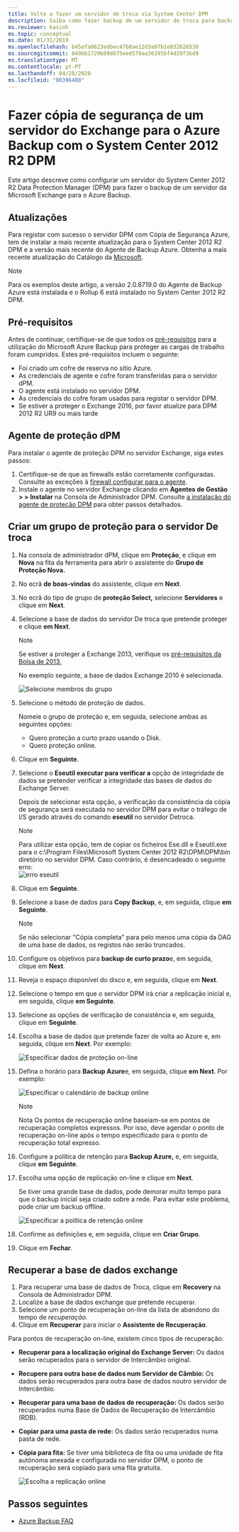 ```yaml
---
title: Volte a fazer um servidor de troca via System Center DPM
description: Saiba como fazer backup de um servidor de troca para backup azure usando System Center 2012 R2 DPM
ms.reviewer: kasinh
ms.topic: conceptual
ms.date: 01/31/2019
ms.openlocfilehash: b45efa0623edbec47b8ae12d3a97b1e032626530
ms.sourcegitcommit: 849bb1729b89d075eed579aa36395bf4d29f3bd9
ms.translationtype: MT
ms.contentlocale: pt-PT
ms.lasthandoff: 04/28/2020
ms.locfileid: "80396408"
---
```

# <a name="back-up-an-exchange-server-to-azure-backup-with-system-center-2012-r2-dpm"></a>Fazer cópia de segurança de um servidor do Exchange para o Azure Backup com o System Center 2012 R2 DPM

Este artigo descreve como configurar um servidor do System Center 2012 R2 Data Protection Manager (DPM) para fazer o backup de um servidor da Microsoft Exchange para o Azure Backup.  

## <a name="updates"></a>Atualizações

Para registar com sucesso o servidor DPM com Cópia de Segurança Azure, tem de instalar a mais recente atualização para o System Center 2012 R2 DPM e a versão mais recente do Agente de Backup Azure. Obtenha a mais recente atualização do Catálogo da [Microsoft](https://catalog.update.microsoft.com/v7/site/Search.aspx?q=System%20Center%202012%20R2%20Data%20protection%20manager).

> [!NOTE]
> Para os exemplos deste artigo, a versão 2.0.8719.0 do Agente de Backup Azure está instalada e o Rollup 6 está instalado no System Center 2012 R2 DPM.
>
>

## <a name="prerequisites"></a>Pré-requisitos

Antes de continuar, certifique-se de que todos os [pré-requisitos](backup-azure-dpm-introduction.md#prerequisites-and-limitations) para a utilização do Microsoft Azure Backup para proteger as cargas de trabalho foram cumpridos. Estes pré-requisitos incluem o seguinte:

* Foi criado um cofre de reserva no sítio Azure.
* As credenciais de agente e cofre foram transferidas para o servidor dPM.
* O agente está instalado no servidor DPM.
* As credenciais do cofre foram usadas para registar o servidor DPM.
* Se estiver a proteger o Exchange 2016, por favor atualize para DPM 2012 R2 UR9 ou mais tarde

## <a name="dpm-protection-agent"></a>Agente de proteção dPM

Para instalar o agente de proteção DPM no servidor Exchange, siga estes passos:

1. Certifique-se de que as firewalls estão corretamente configuradas. Consulte as exceções à [firewall configurar para o agente](https://docs.microsoft.com/system-center/dpm/configure-firewall-settings-for-dpm?view=sc-dpm-2019).
2. Instale o agente no servidor Exchange clicando em **Agentes de Gestão > > Instalar** na Consola de Administrador DPM. Consulte [a instalação do agente de proteção DPM](https://docs.microsoft.com/system-center/dpm/deploy-dpm-protection-agent?view=sc-dpm-2019) para obter passos detalhados.

## <a name="create-a-protection-group-for-the-exchange-server"></a>Criar um grupo de proteção para o servidor De troca

1. Na consola de administrador dPM, clique em **Proteção**, e clique em **Nova** na fita da ferramenta para abrir o assistente do **Grupo de Proteção Nova.**
2. No ecrã **de boas-vindas** do assistente, clique em **Next**.
3. No ecrã do tipo de grupo de **proteção Select,** selecione **Servidores** e clique em **Next**.
4. Selecione a base de dados do servidor De troca que pretende proteger e clique **em Next**.

   > [!NOTE]
   > Se estiver a proteger a Exchange 2013, verifique os [pré-requisitos da Bolsa de 2013.](https://docs.microsoft.com/system-center/dpm/back-up-exchange?view=sc-dpm-2016)
   >
   >

    No exemplo seguinte, a base de dados Exchange 2010 é selecionada.

    ![Selecione membros do grupo](./media/backup-azure-backup-exchange-server/select-group-members.png)
5. Selecione o método de proteção de dados.

    Nomeie o grupo de proteção e, em seguida, selecione ambas as seguintes opções:

   * Quero proteção a curto prazo usando o Disk.
   * Quero proteção online.
6. Clique em **Seguinte**.
7. Selecione o **Eseutil executar para verificar a** opção de integridade de dados se pretender verificar a integridade das bases de dados do Exchange Server.

    Depois de selecionar esta opção, a verificação da consistência da cópia de segurança será executada no servidor DPM para evitar o tráfego de I/S gerado através do comando **eseutil** no servidor Detroca.

   > [!NOTE]
   > Para utilizar esta opção, tem de copiar os ficheiros Ese.dll e Eseutil.exe para o c:\Program Files\Microsoft System Center 2012 R2\DPM\DPM\bin diretório no servidor DPM. Caso contrário, é desencadeado o seguinte erro:  
   > ![erro eseutil](./media/backup-azure-backup-exchange-server/eseutil-error.png)
   >
   >
8. Clique em **Seguinte**.
9. Selecione a base de dados para **Copy Backup**, e, em seguida, clique **em Seguinte**.

   > [!NOTE]
   > Se não selecionar "Cópia completa" para pelo menos uma cópia da DAG de uma base de dados, os registos não serão truncados.
   >
   >
10. Configure os objetivos para **backup de curto prazo**e, em seguida, clique em **Next**.
11. Reveja o espaço disponível do disco e, em seguida, clique em **Next**.
12. Selecione o tempo em que o servidor DPM irá criar a replicação inicial e, em seguida, clique **em Seguinte**.
13. Selecione as opções de verificação de consistência e, em seguida, clique em **Seguinte**.
14. Escolha a base de dados que pretende fazer de volta ao Azure e, em seguida, clique em **Next**. Por exemplo:

    ![Especificar dados de proteção on-line](./media/backup-azure-backup-exchange-server/specify-online-protection-data.png)
15. Defina o horário para **Backup Azure**e, em seguida, clique **em Next**. Por exemplo:

    ![Especificar o calendário de backup online](./media/backup-azure-backup-exchange-server/specify-online-backup-schedule.png)

    > [!NOTE]
    > Nota Os pontos de recuperação online baseiam-se em pontos de recuperação completos expressos. Por isso, deve agendar o ponto de recuperação on-line após o tempo especificado para o ponto de recuperação total expresso.
    >
    >
16. Configure a política de retenção para **Backup Azure,** e, em seguida, clique **em Seguinte**.
17. Escolha uma opção de replicação on-line e clique em **Next**.

    Se tiver uma grande base de dados, pode demorar muito tempo para que o backup inicial seja criado sobre a rede. Para evitar este problema, pode criar um backup offline.  

    ![Especificar a política de retenção online](./media/backup-azure-backup-exchange-server/specify-online-retention-policy.png)
18. Confirme as definições e, em seguida, clique em **Criar Grupo**.
19. Clique em **Fechar**.

## <a name="recover-the-exchange-database"></a>Recuperar a base de dados exchange

1. Para recuperar uma base de dados de Troca, clique em **Recovery** na Consola de Administrador DPM.
2. Localize a base de dados exchange que pretende recuperar.
3. Selecione um ponto de recuperação on-line da lista de abandono do tempo de *recuperação.*
4. Clique em **Recuperar** para iniciar o **Assistente de Recuperação**.

Para pontos de recuperação on-line, existem cinco tipos de recuperação:

* **Recuperar para a localização original do Exchange Server:** Os dados serão recuperados para o servidor de Intercâmbio original.
* **Recupere para outra base de dados num Servidor de Câmbio:** Os dados serão recuperados para outra base de dados noutro servidor de Intercâmbio.
* **Recuperar para uma base de dados de recuperação:** Os dados serão recuperados numa Base de Dados de Recuperação de Intercâmbio (RDB).
* **Copiar para uma pasta de rede:** Os dados serão recuperados numa pasta de rede.
* **Cópia para fita:** Se tiver uma biblioteca de fita ou uma unidade de fita autónoma anexada e configurada no servidor DPM, o ponto de recuperação será copiado para uma fita gratuita.

    ![Escolha a replicação online](./media/backup-azure-backup-exchange-server/choose-online-replication.png)

## <a name="next-steps"></a>Passos seguintes

* [Azure Backup FAQ](backup-azure-backup-faq.md)
